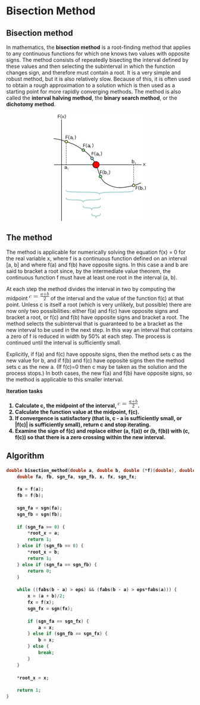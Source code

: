 # Bisection Method

## Bisection method

In mathematics, the <b>bisection method</b> is a root-finding method that applies to any continuous functions for which one knows two values with opposite signs. The method consists of repeatedly bisecting the interval defined by these values and then selecting the subinterval in which the function changes sign, and therefore must contain a root. It is a very simple and robust method, but it is also relatively slow. Because of this, it is often used to obtain a rough approximation to a solution which is then used as a starting point for more rapidly converging methods. The method is also called the <b>interval halving method</b>, the <b>binary search method</b>, or the <b>dichotomy method</b>.

<p align="center">
  <img src="img/Bisection_Method.png">
</p>


## The method

The method is applicable for numerically solving the equation f(x) = 0 for the real variable x, where f is a continuous function defined on an interval [a, b] and where f(a) and f(b) have opposite signs. In this case a and b are said to bracket a root since, by the intermediate value theorem, the continuous function f must have at least one root in the interval (a, b).

At each step the method divides the interval in two by computing the midpoint ![c = (a+b)/2](img/c_eq_a_b.gif) of the interval and the value of the function f(c) at that point. Unless c is itself a root (which is very unlikely, but possible) there are now only two possibilities: either f(a) and f(c) have opposite signs and bracket a root, or f(c) and f(b) have opposite signs and bracket a root. The method selects the subinterval that is guaranteed to be a bracket as the new interval to be used in the next step. In this way an interval that contains a zero of f is reduced in width by 50% at each step. The process is continued until the interval is sufficiently small.

Explicitly, if f(a) and f(c) have opposite signs, then the method sets c as the new value for b, and if f(b) and f(c) have opposite signs then the method sets c as the new a. (If f(c)=0 then c may be taken as the solution and the process stops.) In both cases, the new f(a) and f(b) have opposite signs, so the method is applicable to this smaller interval.


<dt><b>Iteration tasks</b</dt>

1. Calculate c, the midpoint of the interval, ![c = (a+b)/2](img/c_eq_a_b.gif).
2. Calculate the function value at the midpoint, f(c).
3. If convergence is satisfactory (that is, c - a is sufficiently small, or |f(c)| is sufficiently small), return c and stop iterating.
4. Examine the sign of f(c) and replace either (a, f(a)) or (b, f(b)) with (c, f(c)) so that there is a zero crossing within the new interval.


## Algorithm

```cpp
double bisection_method(double a, double b, double (*f)(double), double *root_x) {
	double fa, fb, sgn_fa, sgn_fb, x, fx, sgn_fx;

	fa = f(a);
	fb = f(b);

	sgn_fa = sgn(fa);
	sgn_fb = sgn(fb);
	
	if (sgn_fa == 0) { 
		*root_x = a;
		return 1;
	} else if (sgn_fb == 0) {
		*root_x = b;
		return 1;
	} else if (sgn_fa == sgn_fb) {
		return 0;
	}

	while ((fabs(b - a) > eps) && (fabs(b - a) > eps*fabs(a))) {
		x = (a + b)/2;
		fx = f(x);
		sgn_fx = sgn(fx);

		if (sgn_fa == sgn_fx) {
			a = x;
		} else if (sgn_fb == sgn_fx) {
			b = x;
		} else {
			break;
		}
	}
	
	*root_x = x;

	return 1;
}
```